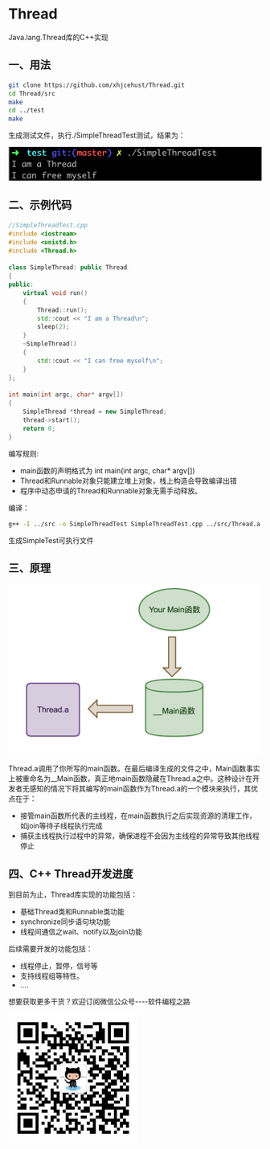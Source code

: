 # Thread

Java.lang.Thread库的C++实现

## 一、用法

```sh
git clone https://github.com/xhjcehust/Thread.git
cd Thread/src
make
cd ../test
make
```
生成测试文件，执行./SimpleThreadTest测试，结果为：

![Thread](image/1.png)


## 二、示例代码

```cpp
//SimpleThreadTest.cpp
#include <iostream>
#include <unistd.h>
#include <Thread.h>

class SimpleThread: public Thread
{
public:
    virtual void run()
    {
        Thread::run();
        std::cout << "I am a Thread\n";
        sleep(2);
    }
    ~SimpleThread()
    {
        std::cout << "I can free myself\n";
    }
};

int main(int argc, char* argv[])
{
    SimpleThread *thread = new SimpleThread;
    thread->start();
    return 0;
}
```

编写规则:

* main函数的声明格式为 int main(int argc, char* argv[])
* Thread和Runnable对象只能建立堆上对象，栈上构造会导致编译出错
* 程序中动态申请的Thread和Runnable对象无需手动释放。

编译：

```sh
g++ -I ../src -o SimpleThreadTest SimpleThreadTest.cpp ../src/Thread.a -lpthread
```
生成SimpleTest可执行文件

## 三、原理

![Thread](image/2.png)

Thread.a调用了你所写的main函数。在最后编译生成的文件之中，Main函数事实上被重命名为__Main函数，真正地main函数隐藏在Thread.a之中。这种设计在开发者无感知的情况下将其编写的main函数作为Thread.a的一个模块来执行，其优点在于：

* 接管main函数所代表的主线程，在main函数执行之后实现资源的清理工作，如join等待子线程执行完成
* 捕获主线程执行过程中的异常，确保进程不会因为主线程的异常导致其他线程停止

## 四、C++ Thread开发进度
到目前为止，Thread库实现的功能包括：

* 基础Thread类和Runnable类功能
* synchronize同步语句块功能
* 线程间通信之wait、notify以及join功能

后续需要开发的功能包括：

* 线程停止，暂停，信号等
* 支持线程组等特性。
* ....

想要获取更多干货？欢迎订阅微信公众号----软件编程之路

![Thread](image/3.jpg)